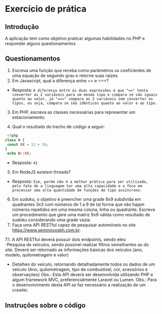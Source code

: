# Exercício de prática

## Introdução

A aplicação tem como objetivo praticar algumas habilidades no PHP e responder alguns questionamentos

## Questionamentos
1. Escreva uma função que receba como parâmetros os coeficientes de uma equação de segundo grau e retorne suas raízes. 
2. Em Javascript, qual a diferença entre == e ===? 
* Resposta:
`
A diferença entre as duas expressões é que "==" tenta converter as 2 variáveis para um mesmo tipo e compara se são iguais quanto ao valor, já "===" compara as 2 variáveis sem converter os tipos, ou seja, compara se são idênticos quanto ao valor e ao tipo.
`

3. Em PHP, escreva as classes necessárias para representar um estacionamento. 

4. Qual o resultado do trecho de código a seguir: 
```php
 <?php 
class W { 
 const XX = 12 + 30; 
}
 echo W::XX; 
```
* Resposta:
`
42
`
5. Em NodeJS existem threads? 
* Resposta:
`
Sim, porém não é a melhor prática para ser utilizada, pelo fato de a linguagem ter uma alta capacidade e o foco em processar uma alta quantidade de funções de tipo assíncrono.
`
6. Em sudoku, o objetivo é preencher uma grade 9x9 subdivida em quadrantes 3x3 com números
 de 1 a 9 de tal forma que não hajam números repetidos em uma mesma coluna, linha
 ou quadrante. Escreva um procedimento que gere uma matriz 9x9 válida como resultado de sudoku considerando uma grade vazia.
7. Faça uma API RESTful capaz de pesquisar automóveis no site https://www.seminovosbh.com.br​. 

7.1. A API RESTful deverá possuir dois endpoints, sendo eles:  
-​Pesquisa de veículos​, sendo possível realizar filtros semelhantes ao do site.
  Deverá ser retornado as informações básicas dos veículos (ano, modelo, quilometragem e valor)
- ​Detalhes do veículo​, retornando detalhadamente todos os dados de um veículo (Ano, quilometragem, tipo de combustível, cor, acessórios e observações) 
 Obs.: ​Esta API deverá ser desenvolvida utilizando PHP e algum framework MVC, preferencialmente Laravel ou Lumen. 
 Obs.:​ Para o desenvolvimento desta API se faz necessário a realização de um crawler. 
 

## Instruções sobre o código

